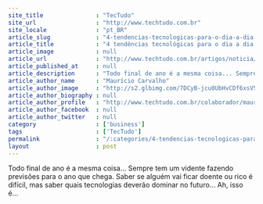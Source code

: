 ```yaml
---
site_title               : "TecTudo"
site_url                 : "http://www.techtudo.com.br"
site_locale              : "pt_BR"
article_slug             : "4-tendencias-tecnologicas-para-o-dia-a-dia-de-2011"
article_title            : "4 tendências tecnológicas para o dia a dia de 2011"
article_image            : null
article_url              : "http://www.techtudo.com.br/artigos/noticia/2010/12/4-tendencias-tecnologicas-para-o-dia-dia-de-2011.html"
article_published_at     : null
article_description      : "Todo final de ano é a mesma coisa... Sempre tem um vidente fazendo previsões para o ano que chega. Saber se alguém vai ficar doente ou rico é difícil, mas saber quais tecnologias deverão dominar no futuro... Ah, isso é..."
article_author_name      : "Maurício Carvalho"
article_author_image     : "http://s2.glbimg.com/7DCyB-jcu0UbHvCDf6xsV5HhfOk=/30x30/s2.glbimg.com/Be2QyKLO8uWEOYp6YwDHvkiWn_c=/140x140/s.glbimg.com/po/tt2/f/original/2013/11/12/29.jpg"
article_author_biography : null
article_author_profile   : "http://www.techtudo.com.br/colaborador/mauricio-carvalho.html"
article_author_facebook  : null
article_author_twitter   : null
category                 : ['business']
tags                     : ['TecTudo']
permalink                : "/:categories/4-tendencias-tecnologicas-para-o-dia-a-dia-de-2011/"
layout                   : post
---
```


Todo final de ano é a mesma coisa... Sempre tem um vidente fazendo previsões para o ano que chega. Saber se alguém vai ficar doente ou rico é difícil, mas saber quais tecnologias deverão dominar no futuro... Ah, isso é...
